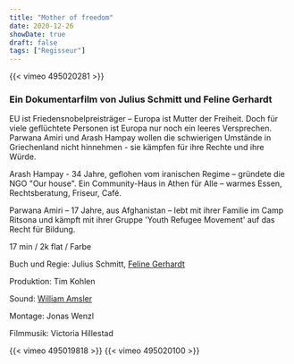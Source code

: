 ```yaml
---
title: "Mother of freedom"
date: 2020-12-26
showDate: true
draft: false
tags: ["Regisseur"]
---
```


{{< vimeo 495020281 >}}

### Ein Dokumentarfilm von Julius Schmitt und Feline Gerhardt 

EU ist Friedensnobelpreisträger – Europa ist Mutter der Freiheit. Doch für viele geflüchtete Personen ist Europa nur noch ein leeres Versprechen. Parwana Amiri und Arash Hampay wollen die schwierigen Umstände in Griechenland nicht hinnehmen - sie kämpfen für ihre Rechte und ihre Würde. 

Arash Hampay - 34 Jahre, geflohen vom iranischen Regime – gründete die NGO "Our house". Ein Community-Haus in Athen für Alle – warmes Essen, Rechtsberatung, Friseur, Café. 

Parwana Amiri – 17 Jahre, aus Afghanistan – lebt mit ihrer Familie im Camp Ritsona und kämpft mit ihrer Gruppe 'Youth Refugee Movement' auf das Recht für Bildung.

17 min / 2k flat / Farbe    

Buch und Regie: Julius Schmitt, <a href="https://felinegerhardt.com/" target="_blank">Feline Gerhardt</a>

Produktion: Tim Kohlen    

Sound: <a href="https://www.williamamsler.com/" target="_blank">William Amsler</a> 

Montage: Jonas Wenzl 

Filmmusik: Victoria Hillestad


{{< vimeo 495019818 >}}
{{< vimeo 495020100 >}}
